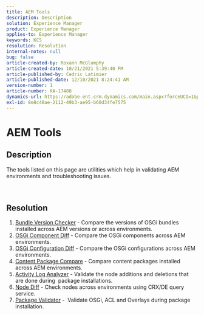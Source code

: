 ```yaml
---
title: AEM Tools
description: Description
solution: Experience Manager
product: Experience Manager
applies-to: Experience Manager
keywords: KCS
resolution: Resolution
internal-notes: null
bug: false
article-created-by: Roxann McGlumphy
article-created-date: 10/21/2021 5:39:40 PM
article-published-by: Cedric Latimier
article-published-date: 12/10/2021 8:24:41 AM
version-number: 1
article-number: KA-17488
dynamics-url: https://adobe-ent.crm.dynamics.com/main.aspx?forceUCI=1&pagetype=entityrecord&etn=knowledgearticle&id=37f882db-9532-ec11-b6e5-000d3a5ba97a
exl-id: 8e8c40ae-2112-49b3-ae95-b60d34fe7575
---
```

# AEM Tools

## Description

The tools listed on this page are utilities which help in validating AEM environments and troubleshooting issues.<br><br><br>

## Resolution


1. [Bundle Version Checker](https://helpx.adobe.com/experience-manager/kb/tools/bundle-version-checker.html) - Compare the versions of OSGi bundles installed across AEM versions or across environments.
2. [OSGi Component Diff](https://helpx.adobe.com/experience-manager/kb/tools/osgi-component-diff.html) - Compare the OSGi components across AEM environments.
3. [OSGi Configuration Diff](https://helpx.adobe.com/experience-manager/kb/tools/osgi-configuration-diff.html) - Compare the OSGi configurations across AEM environments.
4. [Content Package Compare](https://helpx.adobe.com/experience-manager/kb/tools/content-package-comparator.html) - Compare content packages installed across AEM environments.
5. [Activity Log Analyzer](https://helpx.adobe.com/experience-manager/kb/tools/activity-log-analyzer.html) - Validate the node additions and deletions that are done during  package installations.
6. [Node Diff](https://helpx.adobe.com/experience-manager/kb/tools/aem-node-diff.html) - Check nodes across environments using CRX/DE query service.
7. [Package Validator](https://helpx.adobe.com/experience-manager/6-4/sites/administering/using/package-manager.html#ValidatingPackages) -  Validate OSGi, ACL and Overlays during package installation.
